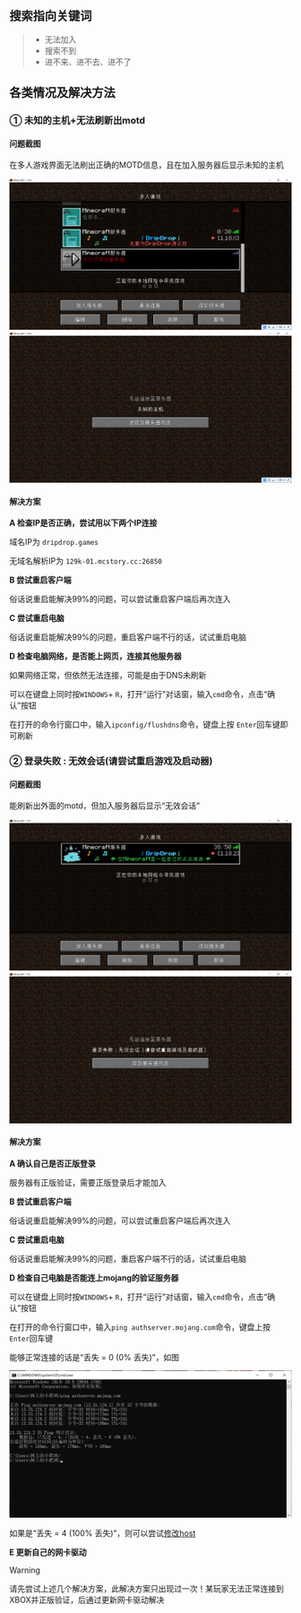 ## 搜索指向关键词
> - 无法加入
> - 搜索不到
> - 进不来、进不去、进不了

## 各类情况及解决方法

### ① 未知的主机+无法刷新出motd
#### 问题截图
在多人游戏界面无法刷出正确的MOTD信息，且在加入服务器后显示未知的主机

![无法刷出motd](pics/nomotd.png)
![未知的主机](pics/unknown%20host.png)
#### 解决方案
**A 检查IP是否正确，尝试用以下两个IP连接**

域名IP为 `dripdrop.games`

无域名解析IP为 `129k-01.mcstory.cc:26850`

**B 尝试重启客户端**

俗话说重启能解决99%的问题，可以尝试重启客户端后再次连入

**C 尝试重启电脑**

俗话说重启能解决99%的问题，重启客户端不行的话，试试重启电脑


**D 检查电脑网络，是否能上网页，连接其他服务器**

如果网络正常，但依然无法连接，可能是由于DNS未刷新

可以在键盘上同时按`WINDOWS`+ `R`，打开“运行”对话窗，输入`cmd`命令，点击“确认”按钮

在打开的命令行窗口中，输入`ipconfig/flushdns`命令，键盘上按 `Enter`回车键即可刷新


### ② 登录失败 : 无效会话(请尝试重启游戏及启动器) 
#### 问题截图
能刷新出外面的motd，但加入服务器后显示“无效会话”

![有motd界面](pics/havemotd.png)
![无效会话](pics/nomojanglogin.png)
#### 解决方案
**A 确认自己是否正版登录**

服务器有正版验证，需要正版登录后才能加入

**B 尝试重启客户端**

俗话说重启能解决99%的问题，可以尝试重启客户端后再次连入

**C 尝试重启电脑**

俗话说重启能解决99%的问题，重启客户端不行的话，试试重启电脑

**D 检查自己电脑是否能连上mojang的验证服务器**

可以在键盘上同时按`WINDOWS`+ `R`，打开“运行”对话窗，输入`cmd`命令，点击“确认”按钮

在打开的命令行窗口中，输入`ping authserver.mojang.com`命令，键盘上按 `Enter`回车键

能够正常连接的话是“丢失 = 0 (0% 丢失)”，如图

![正常ping通mojang验证服务器](pics/canping.png)

如果是“丢失 = 4 (100% 丢失)”，则可以尝试[修改host](https://www.bilibili.com/read/cv15851058/)

**E 更新自己的网卡驱动**
> [!warning] 
> 请先尝试上述几个解决方案，此解决方案只出现过一次！某玩家无法正常连接到XBOX并正版验证，后通过更新网卡驱动解决
